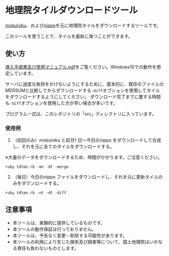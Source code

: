 # 地理院タイルダウンロードツール

[mokuroku](https://github.com/gsi-cyberjapan/mokuroku-spec)、および[nippo](https://github.com/gsi-cyberjapan/nippo-spec)を元に地理院タイルをダウンロードするツールです。

このツールを使うことで、タイルを最新に保つことができます。

## 使い方

[導入手順書及び使用マニュアル.pdf](https://github.com/gsi-cyberjapan/tdlmn/blob/main/docs/%E5%B0%8E%E5%85%A5%E6%89%8B%E9%A0%86%E6%9B%B8%E5%8F%8A%E3%81%B3%E4%BD%BF%E7%94%A8%E3%83%9E%E3%83%8B%E3%83%A5%E3%82%A2%E3%83%AB.pdf)をご覧ください。Windows10での動作を想定しています。

サーバに過度な負担をかけないようにするために、基本的に、既存のファイルのMD5SUMと比較してからダウンロードする`-diff`オプションを使用してタイルをダウンロードするようにしてください。
ダウンロード完了までに要する時間も`-diff`オプションを使用した方が早い場合が多いです。

プログラム一式は、このレポジトリの「src」ディレクトリに入っています。

### 使用例

1. （初回のみ）mokuroku と前月1 日～今日のnippo をダウンロードして合成し、それを元に全てのタイルをダウンロードする。

※大量のデータをダウンロードするため、時間がかかります。ご注意ください。

```
ruby tdlmn.rb -mn -dt -merge
```

2. （毎日）今日のnippo ファイルをダウンロードし、それを元に更新タイルのみをダウンロードする。

```
ruby tdlmn.rb -nt -dt -diff
```

## 注意事項

*	本ツールは、実験的に提供しているものです。
*	本ツールの動作保証は行っておりません。
*	本ツールは、予告なく変更・削除する可能性があります。
*	本ツールの利用により生じた損失及び損害等について、国土地理院はいかなる責任も負わないものとします。

